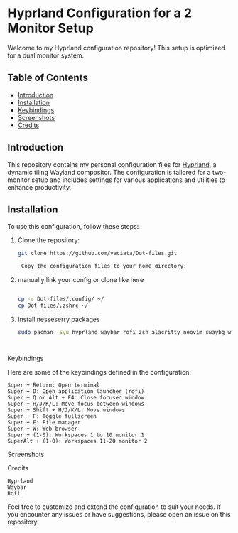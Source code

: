 # Hyprland Configuration for a 2 Monitor Setup

Welcome to my Hyprland configuration repository! This setup is optimized for a dual monitor system.

## Table of Contents
- [Introduction](#introduction)
- [Installation](#installation)
- [Keybindings](#keybindings)
- [Screenshots](#screenshots)
- [Credits](#credits)

## Introduction
This repository contains my personal configuration files for [Hyprland](https://github.com/hyprwm/Hyprland), a dynamic tiling Wayland compositor. The configuration is tailored for a two-monitor setup and includes settings for various applications and utilities to enhance productivity.

## Installation
To use this configuration, follow these steps:

1. Clone the repository:
   ```sh
   git clone https://github.com/veciata/Dot-files.git

    Copy the configuration files to your home directory:

2. manually link your config or clone like here
    ```sh

    cp -r Dot-files/.config/ ~/
    cp Dot-files/.zshrc ~/
3. install nesseserry packages
    ```sh
   sudo pacman -Syu hyprland waybar rofi zsh alacritty neovim swaybg wl-clipboard brightnessctl pavucontrol grim slurp thunar network-manager-applet playerctl ttf-jetbrains-mono papirus-icon-theme




Keybindings

Here are some of the keybindings defined in the configuration:

    Super + Return: Open terminal
    Super + D: Open application launcher (rofi)
    Super + Q or Alt + F4: Close focused window
    Super + H/J/K/L: Move focus between windows
    Super + Shift + H/J/K/L: Move windows
    Super + F: Toggle fullscreen
    Super + E: File manager
    Super + W: Web browser
    Super + (1-0): Workspaces 1 to 10 monitor 1
    SuperAlt + (1-0): Workspaces 11-20 monitor 2

Screenshots


Credits

    Hyprland
    Waybar
    Rofi

Feel free to customize and extend the configuration to suit your needs. If you encounter any issues or have suggestions, please open an issue on this repository.
